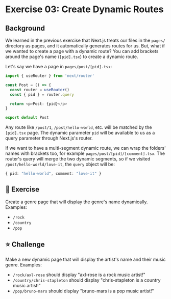 # Exercise 03: Create Dynamic Routes

## Background

We learned in the previous exercise that Next.js treats our files in the `pages/` directory as pages, and it automatically generates routes for us. But, what if we wanted to create a page with a dynamic route? You can add brackets around the page's name (`[pid].tsx`) to create a dynamic route.

Let's say we have a page in `pages/post/[pid].tsx`:

```typescript
import { useRouter } from 'next/router'

const Post = () => {
  const router = useRouter()
  const { pid } = router.query

  return <p>Post: {pid}</p>
}

export default Post
```

Any route like `/post/1`, `/post/hello-world`, etc. will be matched by the `[pid].tsx` page. The dynamic parameter `pid` will be available to us as a query parameter through Next.js's router.

If we want to have a multi-segment dynamic route, we can wrap the folders' names with brackets too, for example `pages/post/[pid]/[comment].tsx`. The router's query will merge the two dynamic segments, so if we visited `/post/hello-world/love-it`, the `query` object will be:
```typescript
{ pid: "hello-world", comment: "love-it" }
```

## 🚀 Exercise

Create a genre page that will display the genre's name dynamically. Examples:
- `/rock`
- `/country`
- `/pop`

## ⭐️ Challenge

Make a new dynamic page that will display the artist's name and their music genre. Examples:
- `/rock/axl-rose` should display "axl-rose is a rock music artist!"
- `/country/chris-stapleton` should display "chris-stapleton is a country music artist!"
- `/pop/bruno-mars` should display "bruno-mars is a pop music artist!"